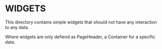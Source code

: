# WIDGETS

This directory contains simple widgets that should not have any interaction to any data.

Where widgets are only defiend as PageHeader, a Container for a specific data.